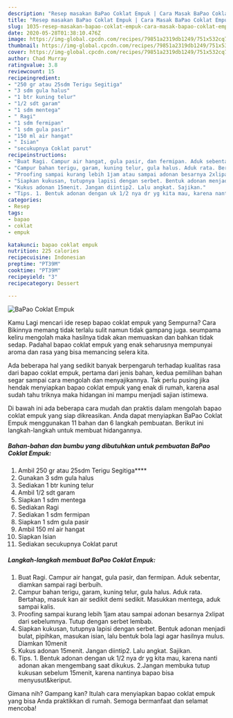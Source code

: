 ```yaml
---
description: "Resep masakan BaPao Coklat Empuk | Cara Masak BaPao Coklat Empuk Yang Lezat Sekali"
title: "Resep masakan BaPao Coklat Empuk | Cara Masak BaPao Coklat Empuk Yang Lezat Sekali"
slug: 1035-resep-masakan-bapao-coklat-empuk-cara-masak-bapao-coklat-empuk-yang-lezat-sekali
date: 2020-05-28T01:38:10.476Z
image: https://img-global.cpcdn.com/recipes/79851a2319db1249/751x532cq70/bapao-coklat-empuk-foto-resep-utama.jpg
thumbnail: https://img-global.cpcdn.com/recipes/79851a2319db1249/751x532cq70/bapao-coklat-empuk-foto-resep-utama.jpg
cover: https://img-global.cpcdn.com/recipes/79851a2319db1249/751x532cq70/bapao-coklat-empuk-foto-resep-utama.jpg
author: Chad Murray
ratingvalue: 3.8
reviewcount: 15
recipeingredient:
- "250 gr atau 25sdm Terigu Segitiga"
- "3 sdm gula halus"
- "1 btr kuning telur"
- "1/2 sdt garam"
- "1 sdm mentega"
- " Ragi"
- "1 sdm fermipan"
- "1 sdm gula pasir"
- "150 ml air hangat"
- " Isian"
- "secukupnya Coklat parut"
recipeinstructions:
- "Buat Ragi. Campur air hangat, gula pasir, dan fermipan. Aduk sebentar, diamkan sampai ragi berbuih."
- "Campur bahan terigu, garam, kuning telur, gula halus. Aduk rata. Bertahap, masuk kan air sedikit demi sedikit. Masukkan mentega, aduk sampai kalis."
- "Proofing sampai kurang lebih 1jam atau sampai adonan besarnya 2xlipat dari sebelumnya. Tutup dengan serbet lembab."
- "Siapkan kukusan, tutupnya lapisi dengan serbet. Bentuk adonan menjadi bulat, pipihkan, masukan isian, lalu bentuk bola lagi agar hasilnya mulus. Diamkan 10menit"
- "Kukus adonan 15menit. Jangan diintip2. Lalu angkat. Sajikan."
- "Tips. 1. Bentuk adonan dengan uk 1/2 nya dr yg kita mau, karena nanti adonan akan mengembang saat dikukus. 2.Jangan membuka tutup kukusan sebelum 15menit, karena nantinya bapao bisa menyusut&amp;keriput."
categories:
- Resep
tags:
- bapao
- coklat
- empuk

katakunci: bapao coklat empuk 
nutrition: 225 calories
recipecuisine: Indonesian
preptime: "PT39M"
cooktime: "PT39M"
recipeyield: "3"
recipecategory: Dessert

---
```



![BaPao Coklat Empuk](https://img-global.cpcdn.com/recipes/79851a2319db1249/751x532cq70/bapao-coklat-empuk-foto-resep-utama.jpg)

Kamu Lagi mencari ide resep bapao coklat empuk yang Sempurna? Cara Bikinnya memang tidak terlalu sulit namun tidak gampang juga. seumpama keliru mengolah maka hasilnya tidak akan memuaskan dan bahkan tidak sedap. Padahal bapao coklat empuk yang enak seharusnya mempunyai aroma dan rasa yang bisa memancing selera kita.



Ada beberapa hal yang sedikit banyak berpengaruh terhadap kualitas rasa dari bapao coklat empuk, pertama dari jenis bahan, kedua pemilihan bahan segar sampai cara mengolah dan menyajikannya. Tak perlu pusing jika hendak menyiapkan bapao coklat empuk yang enak di rumah, karena asal sudah tahu triknya maka hidangan ini mampu menjadi sajian istimewa.


Di bawah ini ada beberapa cara mudah dan praktis dalam mengolah bapao coklat empuk yang siap dikreasikan. Anda dapat menyiapkan BaPao Coklat Empuk menggunakan 11 bahan dan 6 langkah pembuatan. Berikut ini langkah-langkah untuk membuat hidangannya.

<!--inarticleads1-->

##### Bahan-bahan dan bumbu yang dibutuhkan untuk pembuatan BaPao Coklat Empuk:

1. Ambil 250 gr atau 25sdm Terigu Segitiga****
1. Gunakan 3 sdm gula halus
1. Sediakan 1 btr kuning telur
1. Ambil 1/2 sdt garam
1. Siapkan 1 sdm mentega
1. Sediakan  Ragi
1. Sediakan 1 sdm fermipan
1. Siapkan 1 sdm gula pasir
1. Ambil 150 ml air hangat
1. Siapkan  Isian
1. Sediakan secukupnya Coklat parut




<!--inarticleads2-->

##### Langkah-langkah membuat BaPao Coklat Empuk:

1. Buat Ragi. Campur air hangat, gula pasir, dan fermipan. Aduk sebentar, diamkan sampai ragi berbuih.
1. Campur bahan terigu, garam, kuning telur, gula halus. Aduk rata. Bertahap, masuk kan air sedikit demi sedikit. Masukkan mentega, aduk sampai kalis.
1. Proofing sampai kurang lebih 1jam atau sampai adonan besarnya 2xlipat dari sebelumnya. Tutup dengan serbet lembab.
1. Siapkan kukusan, tutupnya lapisi dengan serbet. Bentuk adonan menjadi bulat, pipihkan, masukan isian, lalu bentuk bola lagi agar hasilnya mulus. Diamkan 10menit
1. Kukus adonan 15menit. Jangan diintip2. Lalu angkat. Sajikan.
1. Tips. 1. Bentuk adonan dengan uk 1/2 nya dr yg kita mau, karena nanti adonan akan mengembang saat dikukus. 2.Jangan membuka tutup kukusan sebelum 15menit, karena nantinya bapao bisa menyusut&amp;keriput.




Gimana nih? Gampang kan? Itulah cara menyiapkan bapao coklat empuk yang bisa Anda praktikkan di rumah. Semoga bermanfaat dan selamat mencoba!
